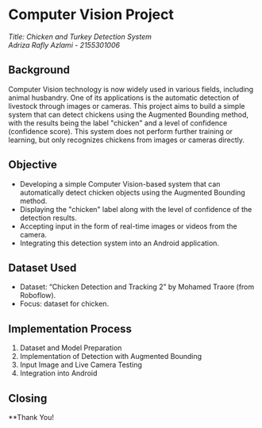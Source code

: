 # Computer Vision Project

*Title: Chicken and Turkey Detection System*  
*Adriza Rafly Azlami - 2155301006*

## Background
Computer Vision technology is now widely used in various fields, including animal husbandry. One of its applications is the automatic detection of livestock through images or cameras. This project aims to build a simple system that can detect chickens using the Augmented Bounding method, with the results being the label "chicken" and a level of confidence (confidence score). This system does not perform further training or learning, but only recognizes chickens from images or cameras directly.

## Objective
- Developing a simple Computer Vision-based system that can automatically detect chicken objects using the Augmented Bounding method.
- Displaying the "chicken" label along with the level of confidence of the detection results.
- Accepting input in the form of real-time images or videos from the camera.
- Integrating this detection system into an Android application.

## Dataset Used
- Dataset: “Chicken Detection and Tracking 2” by Mohamed Traore (from Roboflow).
- Focus: dataset for chicken.

## Implementation Process
1. Dataset and Model Preparation
2. Implementation of Detection with Augmented Bounding
3. Input Image and Live Camera Testing
4. Integration into Android

## Closing
**Thank You!
